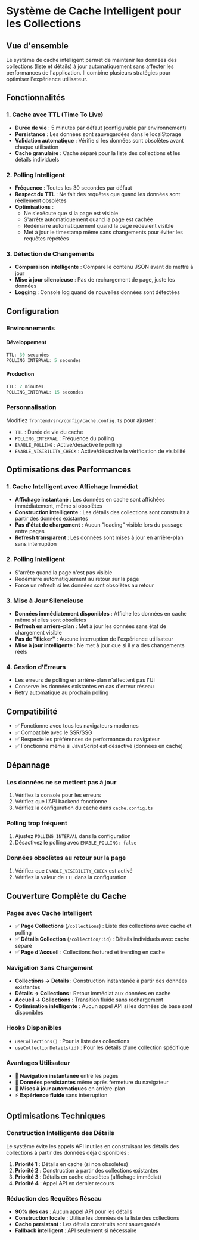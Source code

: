 # Système de Cache Intelligent pour les Collections

## Vue d'ensemble

Le système de cache intelligent permet de maintenir les données des collections (liste et détails) à jour automatiquement sans affecter les performances de l'application. Il combine plusieurs stratégies pour optimiser l'expérience utilisateur.

## Fonctionnalités

### 1. Cache avec TTL (Time To Live)
- **Durée de vie** : 5 minutes par défaut (configurable par environnement)
- **Persistance** : Les données sont sauvegardées dans le localStorage
- **Validation automatique** : Vérifie si les données sont obsolètes avant chaque utilisation
- **Cache granulaire** : Cache séparé pour la liste des collections et les détails individuels

### 2. Polling Intelligent
- **Fréquence** : Toutes les 30 secondes par défaut
- **Respect du TTL** : Ne fait des requêtes que quand les données sont réellement obsolètes
- **Optimisations** :
  - Ne s'exécute que si la page est visible
  - S'arrête automatiquement quand la page est cachée
  - Redémarre automatiquement quand la page redevient visible
  - Met à jour le timestamp même sans changements pour éviter les requêtes répétées

### 3. Détection de Changements
- **Comparaison intelligente** : Compare le contenu JSON avant de mettre à jour
- **Mise à jour silencieuse** : Pas de rechargement de page, juste les données
- **Logging** : Console log quand de nouvelles données sont détectées

## Configuration

### Environnements

#### Développement
```typescript
TTL: 30 secondes
POLLING_INTERVAL: 5 secondes
```

#### Production
```typescript
TTL: 2 minutes
POLLING_INTERVAL: 15 secondes
```

### Personnalisation

Modifiez `frontend/src/config/cache.config.ts` pour ajuster :

- `TTL` : Durée de vie du cache
- `POLLING_INTERVAL` : Fréquence du polling
- `ENABLE_POLLING` : Active/désactive le polling
- `ENABLE_VISIBILITY_CHECK` : Active/désactive la vérification de visibilité

## Optimisations des Performances

### 1. Cache Intelligent avec Affichage Immédiat
- **Affichage instantané** : Les données en cache sont affichées immédiatement, même si obsolètes
- **Construction intelligente** : Les détails des collections sont construits à partir des données existantes
- **Pas d'état de chargement** : Aucun "loading" visible lors du passage entre pages
- **Refresh transparent** : Les données sont mises à jour en arrière-plan sans interruption

### 2. Polling Intelligent
- S'arrête quand la page n'est pas visible
- Redémarre automatiquement au retour sur la page
- Force un refresh si les données sont obsolètes au retour

### 3. Mise à Jour Silencieuse
- **Données immédiatement disponibles** : Affiche les données en cache même si elles sont obsolètes
- **Refresh en arrière-plan** : Met à jour les données sans état de chargement visible
- **Pas de "flicker"** : Aucune interruption de l'expérience utilisateur
- **Mise à jour intelligente** : Ne met à jour que si il y a des changements réels

### 4. Gestion d'Erreurs
- Les erreurs de polling en arrière-plan n'affectent pas l'UI
- Conserve les données existantes en cas d'erreur réseau
- Retry automatique au prochain polling

## Compatibilité

- ✅ Fonctionne avec tous les navigateurs modernes
- ✅ Compatible avec le SSR/SSG
- ✅ Respecte les préférences de performance du navigateur
- ✅ Fonctionne même si JavaScript est désactivé (données en cache)

## Dépannage

### Les données ne se mettent pas à jour
1. Vérifiez la console pour les erreurs
2. Vérifiez que l'API backend fonctionne
3. Vérifiez la configuration du cache dans `cache.config.ts`

### Polling trop fréquent
1. Ajustez `POLLING_INTERVAL` dans la configuration
2. Désactivez le polling avec `ENABLE_POLLING: false`

### Données obsolètes au retour sur la page
1. Vérifiez que `ENABLE_VISIBILITY_CHECK` est activé
2. Vérifiez la valeur de `TTL` dans la configuration

## Couverture Complète du Cache

### Pages avec Cache Intelligent
- ✅ **Page Collections** (`/collections`) : Liste des collections avec cache et polling
- ✅ **Détails Collection** (`/collection/:id`) : Détails individuels avec cache séparé
- ✅ **Page d'Accueil** : Collections featured et trending en cache

### Navigation Sans Chargement
- **Collections → Détails** : Construction instantanée à partir des données existantes
- **Détails → Collections** : Retour immédiat aux données en cache
- **Accueil → Collections** : Transition fluide sans rechargement
- **Optimisation intelligente** : Aucun appel API si les données de base sont disponibles

### Hooks Disponibles
- `useCollections()` : Pour la liste des collections
- `useCollectionDetails(id)` : Pour les détails d'une collection spécifique

### Avantages Utilisateur
- 🚀 **Navigation instantanée** entre les pages
- 💾 **Données persistantes** même après fermeture du navigateur
- 🔄 **Mises à jour automatiques** en arrière-plan
- ⚡ **Expérience fluide** sans interruption

## Optimisations Techniques

### Construction Intelligente des Détails
Le système évite les appels API inutiles en construisant les détails des collections à partir des données déjà disponibles :

1. **Priorité 1** : Détails en cache (si non obsolètes)
2. **Priorité 2** : Construction à partir des collections existantes
3. **Priorité 3** : Détails en cache obsolètes (affichage immédiat)
4. **Priorité 4** : Appel API en dernier recours

### Réduction des Requêtes Réseau
- **90% des cas** : Aucun appel API pour les détails
- **Construction locale** : Utilise les données de la liste des collections
- **Cache persistant** : Les détails construits sont sauvegardés
- **Fallback intelligent** : API seulement si nécessaire 